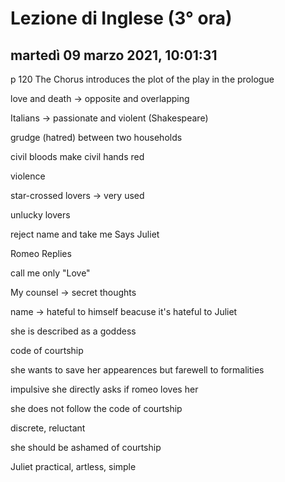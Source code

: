 # Lezione di Inglese (3° ora)

## martedì 09 marzo 2021, 10:01:31

p 120 The Chorus introduces the plot of the play in the prologue

love and death -> opposite and overlapping

Italians -> passionate and violent (Shakespeare)

grudge (hatred)  between two households 

civil bloods make civil hands red

violence



star-crossed lovers -> very used 



unlucky lovers



reject name and take me Says Juliet



Romeo Replies



call me only "Love"





My counsel -> secret thoughts



name -> hateful to himself beacuse it's hateful to Juliet



she is described as a goddess



code of courtship





she wants to save her appearences but farewell to formalities

impulsive she directly asks if romeo loves her



she does not follow the code of courtship 

discrete, reluctant

she should be ashamed of courtship



Juliet practical, artless, simple